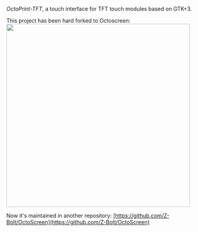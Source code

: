 _OctoPrint-TFT_, a touch interface for TFT touch modules based on GTK+3.

This project has been hard forked to Octoscreen:
<img width="480" src="https://user-images.githubusercontent.com/390214/60277629-9c247800-9906-11e9-9757-66ee702411d1.png" />

Now it's maintained in another repository:
[https://github.com/Z-Bolt/OctoScreen](https://github.com/Z-Bolt/OctoScreen)

